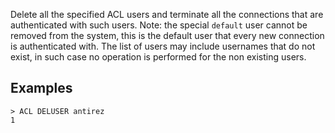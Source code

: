 Delete all the specified ACL users and terminate all the connections that are
authenticated with such users. Note: the special `default` user cannot be
removed from the system, this is the default user that every new connection
is authenticated with. The list of users may include usernames that do not
exist, in such case no operation is performed for the non existing users.

## Examples

```
> ACL DELUSER antirez
1
```

